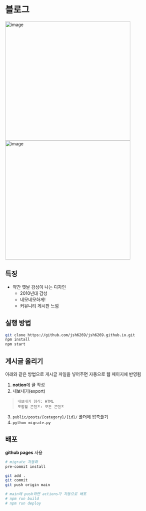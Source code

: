 # 블로그
<img width="400" height="380" alt="image" src="https://github.com/user-attachments/assets/3cc62d02-f765-4323-ba02-c75702f9e45d">  
<img width="400" height="380" alt="image" src="https://github.com/user-attachments/assets/d6df7045-1617-424d-9deb-13f2a6d8c118">


## 특징
- 약간 옛날 감성이 나는 디자인
  - 2010년대 감성
  - 네모네모하게!
  - 커뮤니티 게시판 느낌

## 실행 방법
```bash
git clone https://github.com/jsh6269/jsh6269.github.io.git
npm install
npm start
```

## 게시글 올리기
아래와 같은 방법으로 게시글 파일을 넣어주면 자동으로 웹 페이지에 반영됨
1. **notion**에 글 작성
2. 내보내기(export)  
>     내보내기 형식: HTML  
>     포함할 콘텐츠: 모든 콘텐츠
3. `public/posts/{category}/{id}/` 폴더에 압축풀기
4. `python migrate.py`

## 배포
**github pages** 사용
```bash
# migrate 자동화
pre-commit install

git add .
git commit
git push origin main  

# main에 push하면 actions가 자동으로 배포
# npm run build  
# npm run deploy  
```
